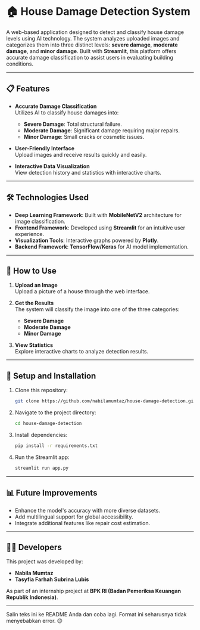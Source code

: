 # 🏠 House Damage Detection System

A web-based application designed to detect and classify house damage levels using AI technology. The system analyzes uploaded images and categorizes them into three distinct levels: **severe damage**, **moderate damage**, and **minor damage**. Built with **Streamlit**, this platform offers accurate damage classification to assist users in evaluating building conditions.

***

## 📋 Features

- **Accurate Damage Classification**  
  Utilizes AI to classify house damages into:  
  - **Severe Damage**: Total structural failure.  
  - **Moderate Damage**: Significant damage requiring major repairs.  
  - **Minor Damage**: Small cracks or cosmetic issues.  

- **User-Friendly Interface**  
  Upload images and receive results quickly and easily.

- **Interactive Data Visualization**  
  View detection history and statistics with interactive charts.

***

## 🛠 Technologies Used

- **Deep Learning Framework**: Built with **MobileNetV2** architecture for image classification.  
- **Frontend Framework**: Developed using **Streamlit** for an intuitive user experience.  
- **Visualization Tools**: Interactive graphs powered by **Plotly**.  
- **Backend Framework**: **TensorFlow/Keras** for AI model implementation.

***

## 🚀 How to Use

1. **Upload an Image**  
   Upload a picture of a house through the web interface.

2. **Get the Results**  
   The system will classify the image into one of the three categories:  
   - **Severe Damage**  
   - **Moderate Damage**  
   - **Minor Damage**

3. **View Statistics**  
   Explore interactive charts to analyze detection results.

***

## 🔧 Setup and Installation

1. Clone this repository:  
   ```bash
   git clone https://github.com/nabilamumtaz/house-damage-detection.git
   ```

2. Navigate to the project directory:  
   ```bash
   cd house-damage-detection
   ```

3. Install dependencies:  
   ```bash
   pip install -r requirements.txt
   ```

4. Run the Streamlit app:  
   ```bash
   streamlit run app.py
   ```

***

## 📊 Future Improvements

- Enhance the model's accuracy with more diverse datasets.  
- Add multilingual support for global accessibility.  
- Integrate additional features like repair cost estimation.

***

## 👩‍💻 Developers

This project was developed by:  
- **Nabila Mumtaz**  
- **Tasyfia Farhah Subrina Lubis**  

As part of an internship project at **BPK RI (Badan Pemeriksa Keuangan Republik Indonesia)**.

---

Salin teks ini ke README Anda dan coba lagi. Format ini seharusnya tidak menyebabkan error. 😊


